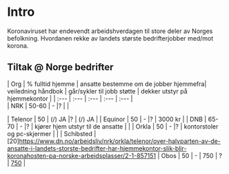 # Intro
Koronaviruset har endevendt arbeidshverdagen til store deler av Norges befolkning. Hvordanen rekke av landets største bedrifterjobber med/mot korona.

## Tiltak @ Norge bedrifter
| Org | % fulltid hjemme | ansatte bestemme om de jobber hjemmefra| veiledning håndbok | går/sykler til jobb støtte |  dekker utstyr på hjemmekontor | 
| :--- | :--- | :--- |  :--- | :--- |  
| NRK | 50-60 | - |? | |

| Telenor | 50 | (/) JA |? | (/) JA | 
| Equinor | 50 | - |? |    3000 kr | 
| DNB | 65-70 | - |? | kjører hjem utstyr til de ansatte | |
| Orkla | 50 | - |? | kontorstoler og pc-skjermer | |
| Schibsted | [20]https://www.dn.no/arbeidsliv/nrk/orkla/telenor/over-halvparten-av-de-ansatte-i-landets-storste-bedrifter-har-hjemmekontor-slik-blir-koronahosten-pa-norske-arbeidsplasser/2-1-857151 
| Obos | 50 | - |  750 | ? | [750](https://www.dn.no/arbeidsliv/koronaviruset/obos/hjemmekontor/obos-gir-ansatte-som-gar-eller-sykler-til-jobb-750-kroner-i-maneden/2-1-858490) |


